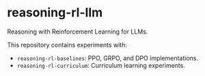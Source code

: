 # reasoning-rl-llm

Reasoning with Reinforcement Learning for LLMs.

This repository contains experiments with:
- `reasoning-rl-baselines`: PPO, GRPO, and DPO implementations.
- `reasoning-rl-curriculum`: Curriculum learning experiments.

